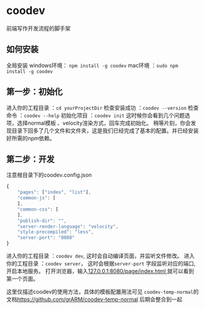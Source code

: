 # coodev
前端写作开发流程的脚手架

## 如何安装
全局安装 
windows环境： `npm install -g coodev`
mac环境 ：`sudo npm install -g coodev`

## 第一步：初始化
进入你的工程目录 ：`cd yourProjectDir`
检查安装成功 ：`coodev --version`
检查命令 ：`coodev --help`
初始化项目 ：`coodev init`
这时候你会看到几个问题选项，选择normal模板  、velocity渲染方式，回车完成初始化。
稍等片刻，你会发现目录下回多了几个文件和文件夹，这是我们已经完成了基本的配置。并已经安装好所需的npm依赖。

## 第二步：开发
注意根目录下的coodev.config.json
``` javascript
{
	"pages": ["index", "list"],
	"common-js": [
	],
	"common-css": [
	],
	"publish-dir": "",
	"server-render-language": "velocity",
	"style-precompiled": "less",
	"server-port": "8080"
}
```

进入你的工程目录 ：`coodev dev`, 这时会自动编译页面，并监听文件修改。
进入你的工程目录 ：`coodev server`， 这时会根据`server-port` 字段监听对应的端口,开启本地服务。
打开浏览器，输入<a target="_blank" href="http://127.0.0.1:8080/page/index.html">127.0.0.1:8080/page/index.html </a>就可以看到第一个页面。

这里仅描述coodev的使用方法，具体的模板配置用法可见 `coodev-temp-normal`的文档<aa target="_blank" href="https://github.com/grARM/coodev-temp-normal">https://github.com/grARM/coodev-temp-normal</a>
后期会整合到一起


